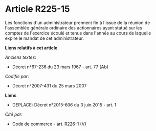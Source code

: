 # Article R225-15

Les fonctions d'un administrateur prennent fin à l'issue de la réunion de l'assemblée générale ordinaire des actionnaires
ayant statué sur les comptes de l'exercice écoulé et tenue dans l'année au cours de laquelle expire le mandat de cet
administrateur.

**Liens relatifs à cet article**

_Anciens textes_:

  - Décret n°67-236 du 23 mars 1967 - art. 77 (Ab)

_Codifié par_:

  - Décret n°2007-431 du 25 mars 2007

**Liens**:

  - DEPLACE: Décret n°2015-606 du 3 juin 2015 - art. 1

_Cité par_:

  - Code de commerce - art. R226-1 (V)
